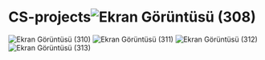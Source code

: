 # CS-projects![Ekran Görüntüsü (308)](https://user-images.githubusercontent.com/71037128/163356128-81d35067-ed67-4562-b690-23b75c6c7712.png)
![Ekran Görüntüsü (310)](https://user-images.githubusercontent.com/71037128/163356140-3ee99a95-5fba-4a70-8979-2ef26d1e3d0e.png)
![Ekran Görüntüsü (311)](https://user-images.githubusercontent.com/71037128/163356144-0e3b541d-3eac-4519-a61a-d6f1c769bb4a.png)
![Ekran Görüntüsü (312)](https://user-images.githubusercontent.com/71037128/163356146-77762386-94f3-45af-890f-89d9a3c9d8d6.png)
![Ekran Görüntüsü (313)](https://user-images.githubusercontent.com/71037128/163356148-ac9d2d65-761c-4e12-a9c9-6df174f98af0.png)

